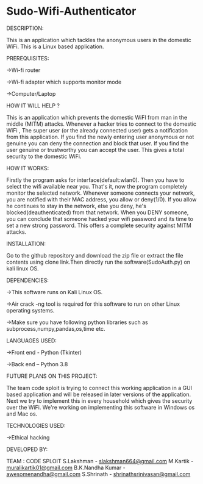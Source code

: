 # Sudo-Wifi-Authenticator

DESCRIPTION: 

This is an application which tackles the anonymous users in the domestic WiFi. This is a Linux based application.

PREREQUISITES: 

->Wi-fi router 

->Wi-fi adapter which supports monitor mode 

->Computer/Laptop 

HOW IT WILL HELP ?

This is an application which prevents the domestic WiFI from man in the middle (MITM) attacks.
Whenever a hacker tries to connect to the domestic WiFi ,
The super user (or the already connected user) gets a notification from this application. 
If you find the newly entering user anonymous or not genuine you can deny the connection and block that user.
If you find the user genuine or trustworthy you can accept the user. 
This gives a total security to the domestic WiFi. 

HOW IT WORKS:

Firstly the program asks for interface(default:wlan0). Then you have to select the wifi available near you. 
That's it, now the program completely monitor the selected network. Whenever someone connects your network, you
are notified with their MAC address, you allow or deny(1/0). If you allow he continues to stay in the network,
else you deny, he's blocked(deauthenticated) from that network. When you DENY someone, you can conclude that 
someone hacked your wifi password and its time to set a new strong password. This offers a complete security 
against MITM attacks.

INSTALLATION:

Go to the github repository and download the zip file or extract the file contents
using clone link.Then directly run the software(SudoAuth.py) on kali linux OS.

DEPENDENCIES: 

->This software runs on Kali Linux OS. 

->Air crack -ng tool is required for this software to run on other Linux operating systems.

->Make sure you have following python libraries such as subprocess,numpy,pandas,os,time etc.

LANGUAGES USED: 

->Front end - Python (Tkinter) 

->Back end – Python 3.8 

FUTURE PLANS ON THIS PROJECT:

The team code sploit is trying to connect this working application in a
GUI based application and will be released in later versions of the application. 
Next we try to implement this in every household which gives the security over the WiFi.
We're working on implementing this software in Windows os and Mac os.

TECHNOLOGIES USED: 

->Ethical hacking 

DEVELOPED BY:

TEAM : CODE SPLOIT
S.Lakshman - slakshman664@gmail.com
M.Kartik - muralikartik01@gmail.com
B.K.Nandha Kumar - awesomenandha@gmail.com
S.Shrinath - shrinathsrinivasan@gmail.com
